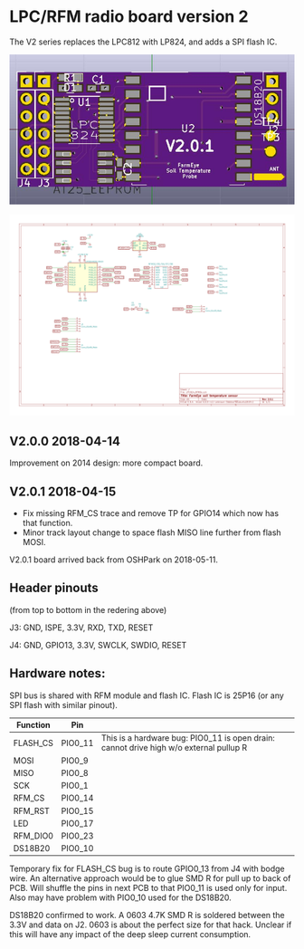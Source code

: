 # LPC/RFM radio board version 2

The V2 series replaces the LPC812 with LP824, and adds a SPI flash
IC. 

![3D rendering of v2.0.x PCB](./LPC824_RFM9x_3D_render.jpg)

![Schematic](./LPC824_RFM9x_schematic.png)

## V2.0.0 2018-04-14

Improvement on 2014 design: more compact board.

## V2.0.1 2018-04-15

 * Fix missing RFM_CS trace and remove TP for GPIO14 which now has that function. 
 * Minor track layout change to space flash MISO line further from flash MOSI.

V2.0.1 board arrived back from OSHPark on 2018-05-11.

## Header pinouts

(from top to bottom in the redering above)

J3: GND, ISPE, 3.3V, RXD, TXD, RESET

J4: GND, GPIO13, 3.3V, SWCLK, SWDIO, RESET

## Hardware notes:

SPI bus is shared with RFM module and flash IC. Flash IC is 25P16 (or any SPI flash with similar pinout).

| Function | Pin     |  |
|----------|---------|--|
| FLASH_CS | PIO0_11 | This is a hardware bug: PIO0_11 is open drain: cannot drive high w/o external pullup R |
| MOSI     | PIO0_9  |  |
| MISO     | PIO0_8  |  |
| SCK      | PIO0_1  |  |
| RFM_CS   | PIO0_14 |  |
| RFM_RST  | PIO0_15 |  |
| LED      | PIO0_17 |  |
| RFM_DIO0 | PIO0_23 |  |
| DS18B20  | PIO0_10 |  |

Temporary fix for FLASH_CS bug is to route GPIO0_13 from J4 with bodge wire. An alternative approach would be to glue SMD R for pull up to back of PCB. Will shuffle the pins in next PCB to that PIO0_11 is used only for input. Also may have problem with PIO0_10 used for the DS18B20.

DS18B20 confirmed to work. A 0603 4.7K SMD R is soldered between the 3.3V and data on J2. 0603 is about the perfect size for that hack. Unclear if this will have any impact of the deep sleep current consumption.
